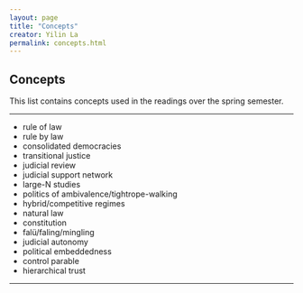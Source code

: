 ```yaml
---
layout: page
title: "Concepts"
creator: Yilin La
permalink: concepts.html
---
```



## Concepts  

This list contains concepts used in the readings over the spring semester.

--- 

- rule of law
- rule by law
- consolidated democracies
- transitional justice
- judicial review
- judicial support network
- large-N studies
- politics of ambivalence/tightrope-walking
- hybrid/competitive regimes
- natural law
- constitution
- falü/faling/mingling  
- judicial autonomy
- political embeddedness
- control parable
- hierarchical trust


---
